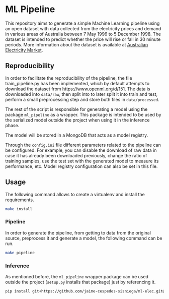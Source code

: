 # ML Pipeline
This repository aims to generate a simple Machine Learning pipeline using an open dataset with data collected from the electricity prices and demand in various areas of Australia between 7 May 1996 to 5 December 1998. The dataset is intended to predict whether the price will rise or fall in 30 minute periods. More information about the dataset is available at [Australian Electricity Market](https://www.openml.org/d/151).

## Reproducibility

In order to facilitate the reproducibility of the pipeline, the file train_pipeline.py has been implemented, which by default attempts to download the dataset from https://www.openml.org/d/151. The data is downloaded into `data/raw`, then split into to later split it into train and test, perform a small preprocessing step and store both files in `data/processed`.

The rest of the script is responsible for generating a model using the package `ml_pipeline` as a wrapper. This package is intended to be used by the serialized model outside the project when using it in the inference phase.

The model will be stored in a MongoDB that acts as a model registry.

Through the `config.ini` file different parameters related to the pipeline can be configured. For example, you can disable the download of raw data in case it has already been downloaded previously, change the ratio of training samples, use the test set with the generated model to measure its performance, etc. Model registry configuration can also be set in this file.

## Usage

The following command allows to create a virtualenv and install the requirements.

```bash
make install
```

### Pipeline

In order to generate the pipeline, from getting to data from the original source, preprocess it and generate a model, the following command can be run.
```bash
make pipeline
```

### Inference

As mentioned before, the `ml_pipeline` wrapper package can be used outside the project (`setup.py` installs that package) just by referencing it.
```bash
pip install git+https://github.com/jaime-cespedes-sisniega/ml-elec.git@v0.1.2
```
